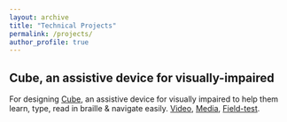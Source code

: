 ```yaml
---
layout: archive
title: "Technical Projects"
permalink: /projects/
author_profile: true
---
```


## Cube, an assistive device for visually-impaired

For designing [Cube](https://www.jamesdysonaward.org/en-IN/2020/project/cube/), an assistive device for visually impaired to help them learn, type, read in braille & navigate easily. [Video](https://youtu.be/LKwTY97eouc), [Media](https://drive.google.com/drive/folders/1HBeBY-nXRQ0f0Sl53vqzE_TpwBGjkS2y?usp=sharing), [Field-test](https://drive.google.com/file/d/1F0XEBxL4sAShRLck5TZ5tbYVnmEnXO4o/view?usp=sharing).

 
